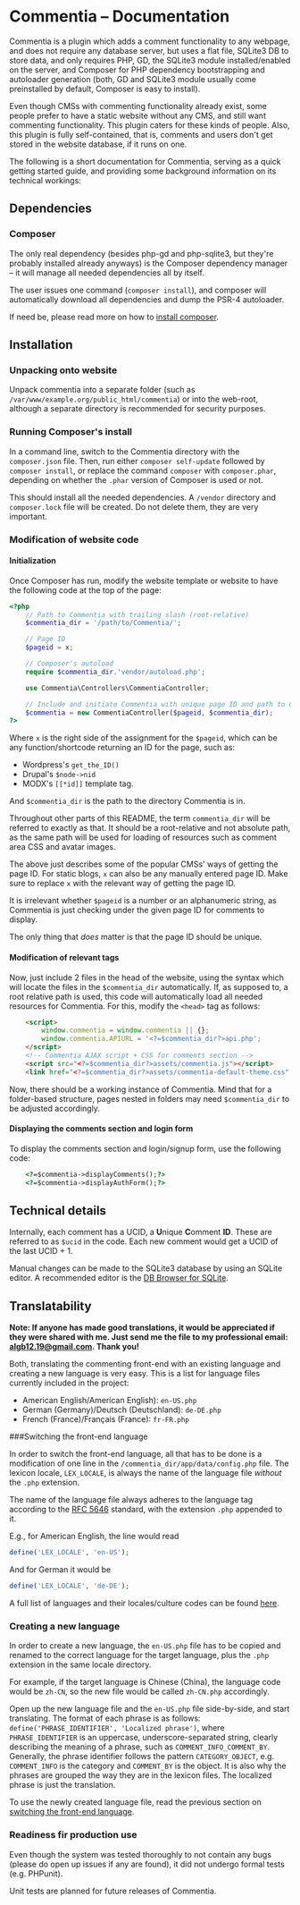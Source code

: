 # Commentia – Documentation

Commentia is a plugin which adds a comment functionality to any webpage, and does not require any database server, but uses a flat file, SQLite3 DB to store data, and only requires PHP, GD, the SQLite3 module installed/enabled on the server, and Composer for PHP dependency bootstrapping and autoloader generation (both, GD and SQLite3 module usually come preinstalled by default, Composer is easy to install).

Even though CMSs with commenting functionality already exist, some people prefer to have a static website without any CMS, and still want commenting functionality. This plugin caters for these kinds of people. Also, this plugin is fully self-contained, that is, comments and users don't get stored in the website database, if it runs on one.

The following is a short documentation for Commentia, serving as a quick getting started guide, and providing some background information on its technical workings:

## Dependencies

### Composer

The only real dependency (besides php-gd and php-sqlite3, but they're probably installed already anyways) is the Composer dependency manager – it will manage all needed dependencies all by itself.

The user issues one command (`composer install`), and composer will automatically download all dependencies and dump the PSR-4 autoloader.

If need be, please read more on how to [install composer](https://getcomposer.org/doc/00-intro.md#installation-linux-unix-osx 'Installing composer').

## Installation

### Unpacking onto website

Unpack commentia into a separate folder (such as `/var/www/example.org/public_html/commentia`) or into the web-root, although a separate directory is recommended for security purposes.

### Running Composer's install

In a command line, switch to the Commentia directory with the `composer.json` file. Then, run either `composer self-update` followed by `composer install`, or replace the command `composer` with `composer.phar`, depending on whether the `.phar` version of Composer is used or not.

This should install all the needed dependencies. A `/vendor` directory and `composer.lock` file will be created. Do not delete them, they are very important.

### Modification of website code

#### Initialization

Once Composer has run, modify the website template or website to have the following code at the top of the page:

```php
<?php
    // Path to Commentia with trailing slash (root-relative)
    $commentia_dir = '/path/to/Commentia/';

    // Page ID
    $pageid = x;

    // Composer's autoload
    require $commentia_dir.'vendor/autoload.php';

    use Commentia\Controllers\CommentiaController;

    // Include and initiate Commentia with unique page ID and path to Commentia
    $commentia = new CommentiaController($pageid, $commentia_dir);
?>
```

Where `x` is the right side of the assignment for the `$pageid`, which can be any function/shortcode returning an ID for the page, such as:

- Wordpress's `get_the_ID()`
- Drupal's `$node->nid`
- MODX's `[[*id]]` template tag.

And `$commentia_dir` is the path to the directory Commentia is in.

Throughout other parts of this README, the term `commentia_dir` will be referred to exactly as that. It should be a root-relative and not absolute path, as the same path will be used for loading of resources such as comment area CSS and avatar images.

The above just describes some of the popular CMSs' ways of getting the page ID. For static blogs, `x` can also be any manually entered page ID. Make sure to replace `x` with the relevant way of getting the page ID.

It is irrelevant whether `$pageid` is a number or an alphanumeric string, as Commentia is just checking under the given page ID for comments to display.

The only thing that _does_ matter is that the page ID should be unique.

#### Modification of relevant tags

Now, just include 2 files in the head of the website, using the syntax which will locate the files in the `$commentia_dir` automatically. If, as supposed to, a root relative path is used, this code will automatically load all needed resources for Commentia. For this, modify the `<head>` tag as follows:

```html
    <script>
        window.commentia = window.commentia || {};
        window.commentia.APIURL = '<?=$commentia_dir?>api.php';
    </script>
    <!-- Commentia AJAX script + CSS for comments section -->
    <script src="<?=$commentia_dir?>assets/commentia.js"></script>
    <link href="<?=$commentia_dir?>assets/commentia-default-theme.css" rel="stylesheet">
```

Now, there should be a working instance of Commentia. Mind that for a folder-based structure, pages nested in folders may need `$commentia_dir` to be adjusted accordingly.

#### Displaying the comments section and login form

To display the comments section and login/signup form, use the following code:

```html
    <?=$commentia->displayComments();?>
    <?=$commentia->displayAuthForm();?>
```

## Technical details

Internally, each comment has a UCID, a **U**nique **C**omment **ID**. These are referred to as `$ucid` in the code. Each new comment would get a UCID of the last UCID + 1.

Manual changes can be made to the SQLite3 database by using an SQLite editor. A recommended editor is the [DB Browser for SQLite](http://sqlitebrowser.org).

## Translatability

**Note: If anyone has made good translations, it would be appreciated if they were shared with me. Just send me the file to my professional email: algb12.19@gmail.com. Thank you!**

Both, translating the commenting front-end with an existing language and creating a new language is very easy. This is a list for language files currently included in the project:

  * American English/American English): `en-US.php`
  * German (Germany)/Deutsch (Deutschland): `de-DE.php`
  * French (France)/Français (France): `fr-FR.php`

###<a name='switch-language'>Switching the front-end language</a>

In order to switch the front-end language, all that has to be done is a modification of one line in the `/commentia_dir/app/data/config.php` file. The lexicon locale, `LEX_LOCALE`, is always the name of the language file _without_ the `.php` extension.

The name of the language file always adheres to the language tag according to the [RFC 5646](https://tools.ietf.org/html/rfc5646 'RFC 5646 standard') standard, with the extension `.php` appended to it.

E.g., for American English, the line would read

```php
define('LEX_LOCALE', 'en-US');
```

And for German it would be

```php
define('LEX_LOCALE', 'de-DE');
```

A full list of languages and their locales/culture codes can be found [here](http://download1.parallels.com/SiteBuilder/Windows/docs/3.2/en_US/sitebulder-3.2-win-sdk-localization-pack-creation-guide/30801.htm 'List of Culture Codes').

### Creating a new language

In order to create a new language, the `en-US.php` file has to be copied and renamed to the correct language for the target language, plus the `.php` extension in the same locale directory.

For example, if the target language is Chinese (China), the language code would be `zh-CN`, so the new file would be called `zh-CN.php` accordingly.

Open up the new language file and the `en-US.php` file side-by-side, and start translating. The format of each phrase is as follows: `define('PHRASE_IDENTIFIER', 'Localized phrase')`, where `PHRASE_IDENTIFIER` is an uppercase, underscore-separated string, clearly describing the meaning of a phrase, such as `COMMENT_INFO_COMMENT_BY`. Generally, the phrase identifier follows the pattern `CATEGORY_OBJECT`, e.g. `COMMENT_INFO` is the category and `COMMENT_BY` is the object. It is also why the phrases are grouped the way they are in the lexicon files. The localized phrase is just the translation.

To use the newly created language file, read the previous section on [switching the front-end language](#switch-language).

### Readiness fir production use

Even though the system was tested thoroughly to not contain any bugs (please do open up issues if any are found), it did not undergo formal tests (e.g. PHPunit).

Unit tests are planned for future releases of Commentia.
